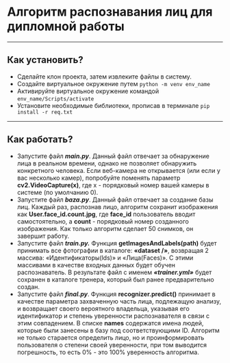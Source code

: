 # Алгоритм распознавания лиц для дипломной работы
___
## Как установить?
+ Сделайте клон проекта, затем извлеките файлы в систему.
+ Создайте виртуальное окружение путем ```python -m venv env_name```
+ Активируйте виртуальное окружение командой ```env_name/Scripts/activate```
+ Установите необходимые библиотеки, прописав в терминале ```pip install -r req.txt```
___
## Как работать?
+ Запустите файл ***main.py***. Данный файл отвечает за обнаружение лица в реальном
времени, однако не позволяет обнаружить конкретного человека. Если веб-камера не открывается
  (или если у вас несколько камер), попробуйте поменять параметр **cv2.VideoCapture(x)**, где x -
порядковый номер вашей камеры в системе (по умолчанию 0). 
+ Запустите файл ***baza.py***. Данный файл отвечает за создание базы лиц. Каждый раз, распознав лицо,
алгоритм сохранит изображения как **User.face_id.count.jpg**, где **face_id** пользователь
вводит самостоятельно, а **count** - порядковый номер созданного изображения. Как только алгоритм
сделает 50 снимков, он завершит работу.
+ Запустите файл ***train.py.*** Функция **getImagesAndLabels(path)** будет принимать все фотографии в 
каталоге: **«dataset /»**, возвращая 2 массива: «Идентификаторы(lds)» и «Лица(Faces)». С этими массивами 
в качестве входных данных будет обучен распознаватель.
В результате файл с именем ***«trainer.yml»*** будет сохранен в каталоге тренера, который был ранее
предварительно создан. 
+ Запустите файл ***final.py***. Функция **recognizer.predict()** принимает в качестве параметра захваченную
часть лица, подлежащую анализу, и возвращает своего вероятного владельца, указывая его идентификатор и
степень уверенности распознавателя в связи с этим совпадением. В списке **names** содержатся имена людей,
которые были занесены в базу под соответствующими ID.
Алгоритм не только старается определить лицо, но и проинформировать пользователя о степени своей уверенности,
при том выводится погрешность, то есть 0% - это 100% уверенность алгоритма.

